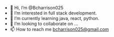 - 👋 Hi, I’m @Bcharrison025
- 👀 I’m interested in full stack development.
- 🌱 I’m currently learning java, react, python.
- 💞️ I’m looking to collaborate on ...
- 📫 How to reach me bcharrison025@gmail.com
<!---
Bcharrison025/Bcharrison025 is a ✨ special ✨ repository because its `README.md` (this file) appears on your GitHub profile.
You can click the Preview link to take a look at your changes.
--->
